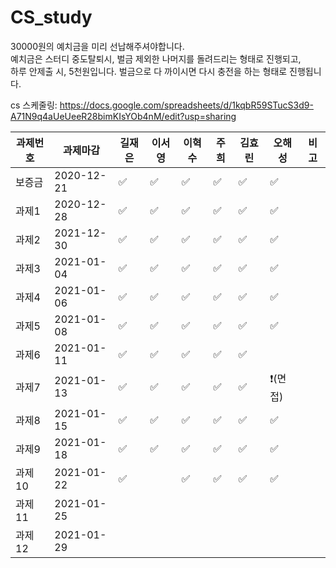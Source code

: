 # CS_study
 30000원의  예치금을 미리 선납해주셔야합니다.  
 예치금은 스터디  중도탈퇴시,  벌금 제외한 나머지를 돌려드리는 형태로 진행되고,  
 하루 안제출 시, 5천원입니다. 벌금으로 다 까이시면 다시 충전을 하는 형태로 진행됩니다.
 
 
cs 스케줄링:
https://docs.google.com/spreadsheets/d/1kqbR59STucS3d9-A71N9q4aUeUeeR28bimKIsYOb4nM/edit?usp=sharing


|과제번호|과제마감|길재은|이서영|이혁수|주희|김효린| 오해성|비고 |
|------|-----|-----|----|----|----|----|----|----|
|보증금|2020-12-21 |✅|✅|  ✅|  ✅|  ✅ | ✅ | |
|과제1|2020-12-28    |✅|✅|  ✅|  ✅|  ✅ | ✅ | |
|과제2|2021-12-30    |✅|✅|  ✅|  ✅|  ✅ | ✅ | |
|과제3|2021-01-04    |✅|✅|  ✅|  ✅|  ✅ | ✅ | |
|과제4|2021-01-06  |✅|✅|  ✅|  ✅|  ✅ | ✅ | |
|과제5|2021-01-08   |✅|✅|  ✅|  ✅|  ✅ | ✅ | |
|과제6|2021-01-11  | ✅|✅|  ✅|  ✅|  ✅ | | |
|과제7|2021-01-13    |✅|✅|  ✅|  ✅|  ✅ |❗(면접) | |
|과제8|2021-01-15   |✅|✅|  ✅|  ✅|  ✅ | ✅ | |
|과제9|2021-01-18   |✅|✅|  ✅|  ✅|  ✅ | ✅ | |
|과제10|2021-01-22    |✅||  ✅|  ✅|  ✅ | ✅ | |
|과제11|2021-01-25   | | | | | |  | 
|과제12|2021-01-29   | | | | | |  | 
